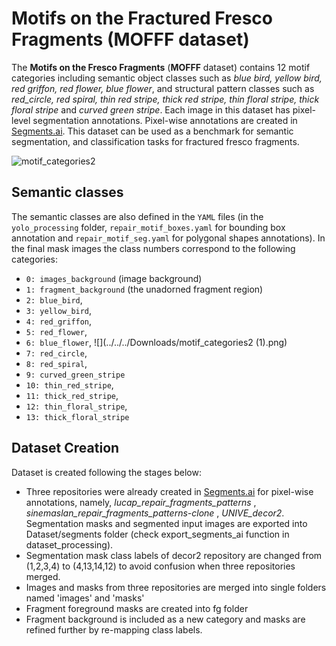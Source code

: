 # Motifs on the Fractured Fresco Fragments (MOFFF dataset)

The **Motifs on the Fresco Fragments** (**MOFFF** dataset) contains 12 motif categories including semantic object classes such as _blue bird, yellow bird, red griffon, red flower, blue flower_, and structural pattern classes such as _red_circle, red spiral, thin red stripe, thick red stripe, thin floral stripe, thick floral stripe_ and _curved green stripe_. 
Each image in this dataset has pixel-level segmentation annotations. Pixel-wise annotations are created in [Segments.ai](Segments.ai). This dataset can be used as a benchmark for semantic segmentation, and classification tasks for fractured fresco fragments.


![motif_categories2](https://github.com/RePAIRProject/fragment-restoration/assets/7011371/f2147c4d-977d-4fc8-9fe0-42ed7a0b896e)

## Semantic classes

The semantic classes are also defined in the `YAML` files (in the `yolo_processing` folder, `repair_motif_boxes.yaml` for bounding box annotation and `repair_motif_seg.yaml` for polygonal shapes annotations).
In the final mask images the class numbers correspond to the following categories:

  - `0: images_background` (image background)
  - `1: fragment_background` (the unadorned fragment region)
  - `2: blue_bird`, 
  - `3: yellow_bird`, 
  - `4: red_griffon`,
  - `5: red_flower`, 
  - `6: blue_flower`, ![](../../../Downloads/motif_categories2 (1).png)
  - `7: red_circle`, 
  - `8: red_spiral`, 
  - `9: curved_green_stripe` 
  - `10: thin_red_stripe`, 
  - `11: thick_red_stripe`,  
  - `12: thin_floral_stripe`, 
  - `13: thick_floral_stripe` 



































## Dataset Creation
Dataset is created following the stages below:

- Three repositories were already created in [Segments.ai](Segments.ai) for pixel-wise annotations, namely, _lucap_repair_fragments_patterns_ , _sinemaslan_repair_fragments_patterns-clone_ , _UNIVE_decor2_. Segmentation masks and segmented input images are exported into Dataset/segments folder (check export_segments_ai function in dataset_processing).
- Segmentation mask class labels of decor2 repository are changed from (1,2,3,4) to (4,13,14,12) to avoid confusion when three repositories merged.
- Images and masks from three repositories are merged into single folders named 'images' and 'masks'
- Fragment foreground masks are created into fg folder
- Fragment background is included as a new category and masks are refined further by re-mapping class labels. 






